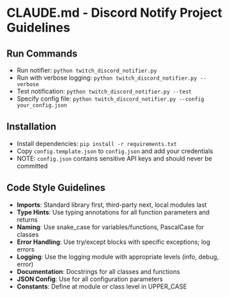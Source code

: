 # CLAUDE.md - Discord Notify Project Guidelines

## Run Commands
- Run notifier: `python twitch_discord_notifier.py`
- Run with verbose logging: `python twitch_discord_notifier.py --verbose`
- Test notification: `python twitch_discord_notifier.py --test`
- Specify config file: `python twitch_discord_notifier.py --config your_config.json`

## Installation
- Install dependencies: `pip install -r requirements.txt`
- Copy `config.template.json` to `config.json` and add your credentials
- NOTE: `config.json` contains sensitive API keys and should never be committed

## Code Style Guidelines
- **Imports**: Standard library first, third-party next, local modules last
- **Type Hints**: Use typing annotations for all function parameters and returns
- **Naming**: Use snake_case for variables/functions, PascalCase for classes
- **Error Handling**: Use try/except blocks with specific exceptions; log errors
- **Logging**: Use the logging module with appropriate levels (info, debug, error)
- **Documentation**: Docstrings for all classes and functions
- **JSON Config**: Use for all configuration parameters
- **Constants**: Define at module or class level in UPPER_CASE